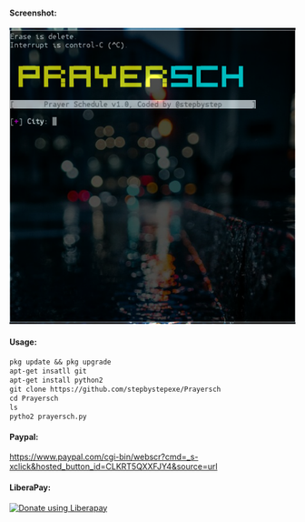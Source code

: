 #### Screenshot:
![](./Screenshoot.png)
#### Usage:
```
pkg update && pkg upgrade
apt-get insatll git
apt-get install python2
git clone https://github.com/stepbystepexe/Prayersch
cd Prayersch
ls
pytho2 prayersch.py
```
#### Paypal:
https://www.paypal.com/cgi-bin/webscr?cmd=_s-xclick&hosted_button_id=CLKRT5QXXFJY4&source=url
#### LiberaPay:
<noscript><a href="https://liberapay.com/stepbystepexe/donate"><img alt="Donate using Liberapay" src="https://liberapay.com/assets/widgets/donate.svg"></a></noscript>
